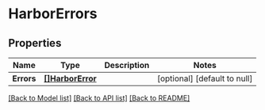 # HarborErrors

## Properties
Name | Type | Description | Notes
------------ | ------------- | ------------- | -------------
**Errors** | [**[]HarborError**](Error.md) |  | [optional] [default to null]

[[Back to Model list]](../README.md#documentation-for-models) [[Back to API list]](../README.md#documentation-for-api-endpoints) [[Back to README]](../README.md)

